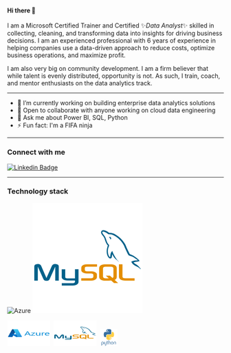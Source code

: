 #### Hi there 👋


I am a Microsoft Certified Trainer and Certified ✨_Data Analyst_✨ skilled in collecting, cleaning, and transforming data into insights for driving business decisions. I am an experienced professional with 6 years of experience in helping companies use a data-driven approach to reduce costs, optimize business operations, and maximize profit.

I am also very big on community development. I am a firm believer that while talent is evenly distributed, opportunity is not. As such, I train, coach, and mentor enthusiasts on the data analytics track.

---
- 🔭 I’m currently working on building enterprise data analytics solutions
- 👯 Open to collaborate with anyone working on cloud data engineering 
- 💬 Ask me about Power BI, SQL, Python
- ⚡ Fun fact: I'm a FIFA ninja

---
### Connect with me
[![Linkedin Badge](https://img.shields.io/badge/-Fatai-blue?style=flat&logo=Linkedin&logoColor=white)](https://www.linkedin.com/in/fatai-sanni/)

---
### Technology stack

![Azure](https://img.shields.io/badge/azure-%230072C6.svg?style=for-the-badge&logo=microsoftazure&logoColor=white)
![mysql](https://github.com/devicons/devicon/blob/master/icons/mysql/mysql-original-wordmark.svg?style=for-the-badge&logo=microsoftazure&logoColor=white)

<div>
 <img src="https://github.com/devicons/devicon/blob/master/icons/azure/azure-original-wordmark.svg" title="Azure" alt="Azure" width="100" height="60"/>&nbsp;
 <img src="https://github.com/devicons/devicon/blob/master/icons/mysql/mysql-original-wordmark.svg" title="mysql" alt="mysql" width="100" height="60"/>&nbsp;
 <img src="https://github.com/devicons/devicon/blob/master/icons/python/python-original-wordmark.svg" title="Python" alt="Python" width="40" height="40"/>&nbsp;
<div>
